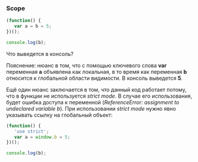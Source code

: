 ### Scope

```js
(function() {
   var a = b = 5;
})();

console.log(b);
```

Что выведется в консоль?

Пояснение: нюанс в том, что с помощью ключевого слова **var** переменная **a** объявлена как локальная, в то время как переменная **b** относится к глобальной области видимости. В консоль выведется **5**.

Ещё один нюанс заключается в том, что данный код работает потому, что в функции не используется *strict mode*. В случае его использования, будет ошибка доступа к переменной (*ReferenceError: assignment to undeclared variable b*). При использовании *strict mode* нужно явно указывать ссылку на глобальный объект:

```js
(function() {
   'use strict';
   var a = window.b = 5;
})();

console.log(b);
```
